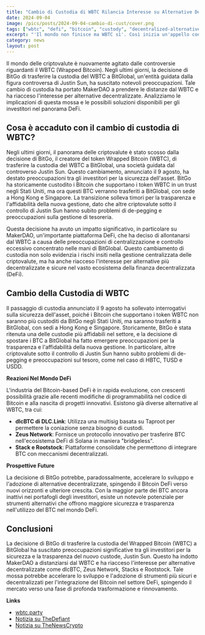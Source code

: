 ```yaml
---
title: "Cambio di Custodia di WBTC Rilancia Interesse su Alternative DeFi"
date: 2024-09-04
image: /pics/posts/2024-09-04-cambio-di-cust/cover.png
tags: ["wbtc", "defi", "bitcoin", "custody", "decentralized-alternative"]
excerpt: "'Il mondo non finisce ma WBTC sì'. Così inizia un'appello contro la decisione di affidare la custodia di WBTCa BitGlobal. "
category: news
layout: post
---
```




Il mondo delle criptovalute è nuovamente agitato dalle controversie riguardanti il WBTC (Wrapped Bitcoin). Negli ultimi giorni, la decisione di BitGo di trasferire la custodia del WBTC a BitGlobal, un'entità guidata dalla figura controversa di Justin Sun, ha suscitato notevoli preoccupazioni. Tale cambio di custodia ha portato MakerDAO a prendere le distanze dal WBTC e ha riacceso l'interesse per alternative decentralizzate. Analizziamo le implicazioni di questa mossa e le possibili soluzioni disponibili per gli investitori nel panorama DeFi.

Cosa è accaduto con il cambio di custodia di WBTC?
-----------

Negli ultimi giorni, il panorama delle criptovalute è stato scosso dalla decisione di BitGo, il creatore del token Wrapped Bitcoin (WBTC), di trasferire la custodia del WBTC a BitGlobal, una società guidata dal controverso Justin Sun. Questo cambiamento, annunciato il 9 agosto, ha destato preoccupazioni tra gli investitori per la sicurezza dell'asset. BitGo ha storicamente custodito i Bitcoin che supportano i token WBTC in un trust negli Stati Uniti, ma ora questi BTC verranno trasferiti a BitGlobal, con sede a Hong Kong e Singapore. La transizione solleva timori per la trasparenza e l'affidabilità della nuova gestione, dato che altre criptovalute sotto il controllo di Justin Sun hanno subito problemi di de-pegging e preoccupazioni sulla gestione di tesoreria.

Questa decisione ha avuto un impatto significativo, in particolare su MakerDAO, un'importante piattaforma DeFi, che ha deciso di allontanarsi dal WBTC a causa delle preoccupazioni di centralizzazione e controllo eccessivo concentrato nelle mani di BitGlobal. Questo cambiamento di custodia non solo evidenzia i rischi insiti nella gestione centralizzata delle criptovalute, ma ha anche riacceso l'interesse per alternative più decentralizzate e sicure nel vasto ecosistema della finanza decentralizzata (DeFi).


Cambio della Custodia di WBTC
-----------


Il passaggio di custodia annunciato il 9 agosto ha sollevato interrogativi sulla sicurezza dell'asset, poiché i Bitcoin che supportano i token WBTC non saranno più custoditi da BitGo negli Stati Uniti, ma saranno trasferiti a BitGlobal, con sedi a Hong Kong e Singapore. Storicamente, BitGo è stata ritenuta una delle custodie più affidabili nel settore, e la decisione di spostare i BTC a BitGlobal ha fatto emergere preoccupazioni per la trasparenza e l'affidabilità della nuova gestione. In particolare, altre criptovalute sotto il controllo di Justin Sun hanno subito problemi di de-pegging e preoccupazioni sul tesoro, come nel caso di HBTC, TUSD e USDD.

**Reazioni Nel Mondo DeFi**

L'industria del Bitcoin-based DeFi è in rapida evoluzione, con crescenti possibilità grazie alle recenti modifiche di programmabilità nel codice di Bitcoin e alla nascita di progetti innovativi. Esistono già diverse alternative al WBTC, tra cui:

- **dlcBTC di DLC.Link**: Utilizza una multisig basata su Taproot per permettere la coniazione senza bisogno di custodi.
- **Zeus Network**: Fornisce un protocollo innovativo per trasferire BTC nell'ecosistema DeFi di Solana in maniera "bridgeless".
- **Stack e Rootstock**: Piattaforme consolidate che permettono di integrare BTC con meccanismi decentralizzati.

**Prospettive Future**

La decisione di BitGo potrebbe, paradossalmente, accelerare lo sviluppo e l'adozione di alternative decentralizzate, spingendo il Bitcoin DeFi verso nuovi orizzonti e ulteriore crescita. Con la maggior parte dei BTC ancora inattivi nei portafogli degli investitori, esiste un notevole potenziale per strumenti alternativi che offrono maggiore sicurezza e trasparenza nell'utilizzo del BTC nel mondo DeFi.



Conclusioni
-----------

La decisione di BitGo di trasferire la custodia del Wrapped Bitcoin (WBTC) a BitGlobal ha suscitato preoccupazioni significative tra gli investitori per la sicurezza e la trasparenza del nuovo custode, Justin Sun. Questo ha indotto MakerDAO a distanziarsi dal WBTC e ha riacceso l'interesse per alternative decentralizzate come dlcBTC, Zeus Network, Stacks e Rootstock. Tale mossa potrebbe accelerare lo sviluppo e l'adozione di strumenti più sicuri e decentralizzati per l'integrazione del Bitcoin nel settore DeFi, spingendo il mercato verso una fase di profonda trasformazione e rinnovamento.



**Links**


- [wbtc.party](https://wbtc.party/save-wbtc)
- [Notizia su TheDefiant](https://thedefiant.io/news/defi/makerdao-moves-away-from-wbtc-over-controversial-custodian)
- [Notizia su TheNewsCrypto](https://thenewscrypto.com/concerns-over-custody-spark-renewed-interest-in-wbtc-alternatives/)